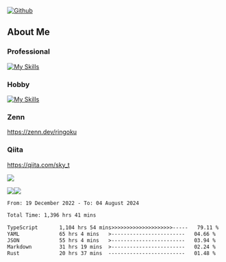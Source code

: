 [![Github](https://img.shields.io/github/followers/skyt-a?label=Follow&style=social)](https://github.com/skyt-a)

## About Me
### Professional
[![My Skills](https://skillicons.dev/icons?i=react,ts,js,nodejs,java,graphql,firebase,githubactions&theme=light)](https://skillicons.dev)
### Hobby
[![My Skills](https://skillicons.dev/icons?i=unity,rust,py&theme=light)](https://skillicons.dev)

### Zenn
https://zenn.dev/ringoku
### Qiita
https://qiita.com/sky_t


![](https://github-profile-summary-cards.vercel.app/api/cards/profile-details?username=skyt-a&theme=default)

![](https://github-profile-summary-cards.vercel.app/api/cards/repos-per-language?username=skyt-a&theme=default)![](https://github-profile-summary-cards.vercel.app/api/cards/stats?username=RinGoku&theme=default)

<!--START_SECTION:waka-->

```txt
From: 19 December 2022 - To: 04 August 2024

Total Time: 1,396 hrs 41 mins

TypeScript       1,104 hrs 54 mins>>>>>>>>>>>>>>>>>>>>-----   79.11 %
YAML             65 hrs 4 mins   >------------------------   04.66 %
JSON             55 hrs 4 mins   >------------------------   03.94 %
Markdown         31 hrs 19 mins  >------------------------   02.24 %
Rust             20 hrs 37 mins  -------------------------   01.48 %
```

<!--END_SECTION:waka-->
